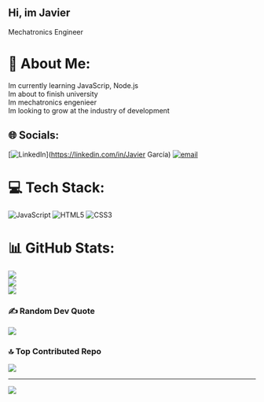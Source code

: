 ## Hi, im Javier

Mechatronics Engineer

# 💫 About Me:
Im currently learning JavaScrip, Node.js<br>Im about to finish university <br>Im mechatronics engenieer<br>Im looking to grow at the industry of development


## 🌐 Socials:
[![LinkedIn](https://img.shields.io/badge/LinkedIn-%230077B5.svg?logo=linkedin&logoColor=white)](https://linkedin.com/in/Javier García) [![email](https://img.shields.io/badge/Email-D14836?logo=gmail&logoColor=white)](mailto:javierjgc170@gmail.com) 

# 💻 Tech Stack:
![JavaScript](https://img.shields.io/badge/javascript-%23323330.svg?style=for-the-badge&logo=javascript&logoColor=%23F7DF1E) ![HTML5](https://img.shields.io/badge/html5-%23E34F26.svg?style=for-the-badge&logo=html5&logoColor=white) ![CSS3](https://img.shields.io/badge/css3-%231572B6.svg?style=for-the-badge&logo=css3&logoColor=white)
# 📊 GitHub Stats:
![](https://github-readme-stats.vercel.app/api?username=Stingyx&theme=dark&hide_border=false&include_all_commits=false&count_private=false)<br/>
![](https://nirzak-streak-stats.vercel.app/?user=Stingyx&theme=dark&hide_border=false)<br/>
![](https://github-readme-stats.vercel.app/api/top-langs/?username=Stingyx&theme=dark&hide_border=false&include_all_commits=false&count_private=false&layout=compact)

### ✍️ Random Dev Quote
![](https://quotes-github-readme.vercel.app/api?type=horizontal&theme=radical)

### 🔝 Top Contributed Repo
![](https://github-contributor-stats.vercel.app/api?username=Stingyx&limit=5&theme=dark&combine_all_yearly_contributions=true)

---
[![](https://visitcount.itsvg.in/api?id=Stingyx&icon=2&color=0)](https://visitcount.itsvg.in)

<!-- Proudly created with GPRM ( https://gprm.itsvg.in ) -->
